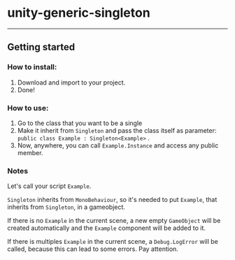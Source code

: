 # unity-generic-singleton


___
## Getting started
### How to install:
1. Download and import to your project.
2. Done!

### How to use:
1. Go to the class that you want to be a single
2. Make it inherit from `Singleton` and pass the class itself as parameter:  `public class Example : Singleton<Example>` .
3. Now, anywhere, you can call ```Example.Instance``` and access any public member.

### Notes  
Let's call your script `Example`.

`Singleton` inherits from `MonoBehaviour`, so it's needed to put `Example`, that inherits from `Singleton`, in a gameobject.

If there is no `Example` in the current scene, a new empty `GameObject` will be created automatically and the `Example` component will be added to it.

If there is multiples `Example` in the current scene, a `Debug.LogError` will be called, because this can lead to some errors. Pay attention.
